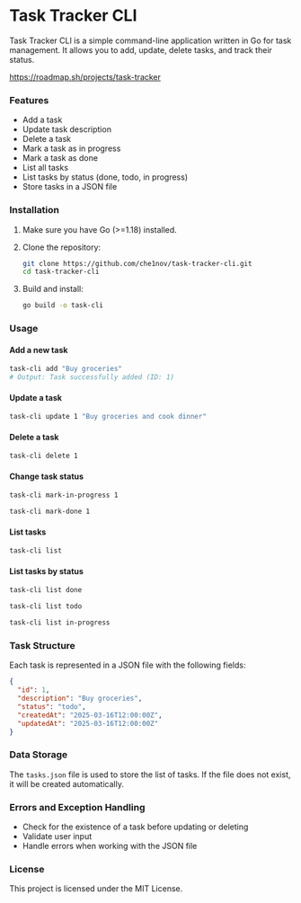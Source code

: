 # Task Tracker CLI

Task Tracker CLI is a simple command-line application written in Go for task management. It allows you to add, update, delete tasks, and track their status.

https://roadmap.sh/projects/task-tracker

### Features

- Add a task
- Update task description
- Delete a task
- Mark a task as in progress
- Mark a task as done
- List all tasks
- List tasks by status (done, todo, in progress)
- Store tasks in a JSON file

### Installation

1. Make sure you have Go (>=1.18) installed.

2. Clone the repository:
   ```sh
   git clone https://github.com/che1nov/task-tracker-cli.git
   cd task-tracker-cli
   ```

3. Build and install:
   ```sh
   go build -o task-cli
   ```

### Usage

#### Add a new task

```sh
task-cli add "Buy groceries"
# Output: Task successfully added (ID: 1)
```

#### Update a task

```sh
task-cli update 1 "Buy groceries and cook dinner"
```

#### Delete a task

```sh
task-cli delete 1
```

#### Change task status

```sh
task-cli mark-in-progress 1
```

```sh
task-cli mark-done 1
```

#### List tasks

```sh
task-cli list
```

#### List tasks by status

```sh
task-cli list done
```

```sh
task-cli list todo
```

```sh
task-cli list in-progress
```

### Task Structure

Each task is represented in a JSON file with the following fields:

```json
{
  "id": 1,
  "description": "Buy groceries",
  "status": "todo",
  "createdAt": "2025-03-16T12:00:00Z",
  "updatedAt": "2025-03-16T12:00:00Z"
}
```

### Data Storage

The `tasks.json` file is used to store the list of tasks. If the file does not exist, it will be created automatically.

### Errors and Exception Handling

- Check for the existence of a task before updating or deleting
- Validate user input
- Handle errors when working with the JSON file

### License

This project is licensed under the MIT License.
